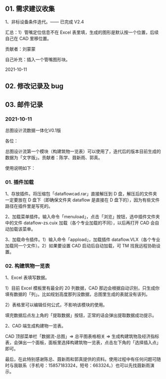 ## 01. 需求建议收集

1、非标设备条件迭代。—— 已完成 V2.4

汇总：1）管嘴定位信息不在 Excel 表里填，生成的图形是默认按一个位置，后续自己在 CAD 里移位置。

贡献者：刘蒙蒙

自己补充：插入一个管嘴图形块。

2021-10-11

## 02. 修改记录及 bug

## 03. 邮件记录

### 2021-10-11

总图设计流数据一体化V0.1版

各位：

总图设计流第一个模块（构建筑物一览表）可以使用了，迭代后的版本目前生成的数据为「文字版」。贡献者：陈学、聂新雨、郭真。

使用说明如下：

### 01. 插件加载

1、存放插件。将压缩包「dataflowcad.rar」直接解压到 D 盘，解压后的文件夹一定要放在 D 盘下（即确保文件夹 dataflow 是直接在 D 盘下的），因为有些文件路径在插件里是写死的。

2、加载菜单插件。输入命令「menuload」，点击「浏览」按钮，选中插件文件夹中的文件 dataflow-zs.cuix 加载（各个专业加载的不同），以后再打开 CAD 会自动加载该菜单。

3、加载命令插件。1）输入命令「appload」，加载插件 dataflow.VLX（各个专业加载同一个文件）。2）如果要设置 CAD 启动后自动加载，可 TM 找我远程协助设置。

### 02. 构建筑物一览表

1、Excel 表填写数据。

1）目前 Excel 模板里有最全的 20 列数据，CAD 那边会根据自动识别，只生成你填有数据的「列」。比如规划高度那列没数据，总图里生成的表就没有该列。

2）表格里可以编辑任何公式，不影响该模块的使用。

填完数据后点左上角的「提取数据」按钮，正常的话会弹出提取数据成功提示。

2、CAD 端生成构建物一览表。

CAD 顶部菜单栏「数据流-总图」=> 总平图表格相关 => 生成构建筑物及经济指标表，会弹出一个面板，面板里选择构建筑物一览表，点击左下角的「选择插入点」即可。

最后，在此特别感谢陈总、聂新雨和郭真提供的资料。使用过程中有任何问题可随时与我联系（手机号：15857183324，短号：663324。）也可以先找聂新雨演示。